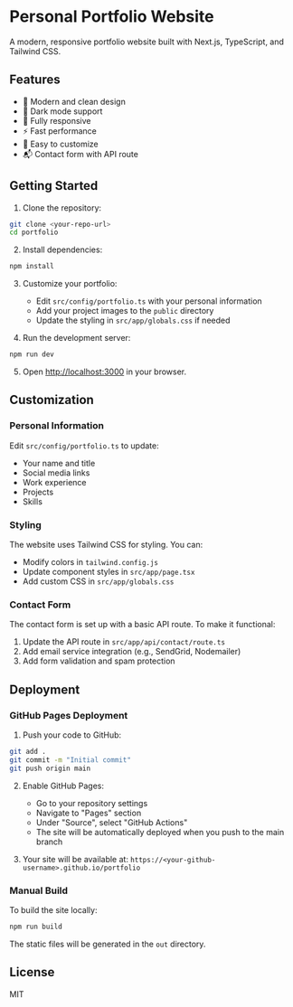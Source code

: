# Personal Portfolio Website

A modern, responsive portfolio website built with Next.js, TypeScript, and Tailwind CSS.

## Features

- 🎨 Modern and clean design
- 🌙 Dark mode support
- 📱 Fully responsive
- ⚡ Fast performance
- 📝 Easy to customize
- 📬 Contact form with API route

## Getting Started

1. Clone the repository:
```bash
git clone <your-repo-url>
cd portfolio
```

2. Install dependencies:
```bash
npm install
```

3. Customize your portfolio:
   - Edit `src/config/portfolio.ts` with your personal information
   - Add your project images to the `public` directory
   - Update the styling in `src/app/globals.css` if needed

4. Run the development server:
```bash
npm run dev
```

5. Open [http://localhost:3000](http://localhost:3000) in your browser.

## Customization

### Personal Information
Edit `src/config/portfolio.ts` to update:
- Your name and title
- Social media links
- Work experience
- Projects
- Skills

### Styling
The website uses Tailwind CSS for styling. You can:
- Modify colors in `tailwind.config.js`
- Update component styles in `src/app/page.tsx`
- Add custom CSS in `src/app/globals.css`

### Contact Form
The contact form is set up with a basic API route. To make it functional:
1. Update the API route in `src/app/api/contact/route.ts`
2. Add email service integration (e.g., SendGrid, Nodemailer)
3. Add form validation and spam protection

## Deployment

### GitHub Pages Deployment

1. Push your code to GitHub:
```bash
git add .
git commit -m "Initial commit"
git push origin main
```

2. Enable GitHub Pages:
   - Go to your repository settings
   - Navigate to "Pages" section
   - Under "Source", select "GitHub Actions"
   - The site will be automatically deployed when you push to the main branch

3. Your site will be available at: `https://<your-github-username>.github.io/portfolio`

### Manual Build
To build the site locally:
```bash
npm run build
```
The static files will be generated in the `out` directory.

## License

MIT
